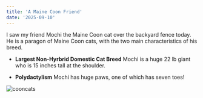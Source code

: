 ```yaml
---
title: 'A Maine Coon Friend'
date: '2025-09-10'
---
```

 
I saw my friend Mochi the Maine Coon cat over the backyard fence today.
He is a paragon of Maine Coon cats, with the two main characteristics of his breed.
 
- **Largest Non-Hyrbrid Domestic Cat Breed** Mochi is a huge 22 lb giant who is 15 inches tall at the shoulder.

- **Polydactylism** Mochi has huge paws, one of which has seven toes!

![cooncats](/images/Two_Maine_Coons.jpg)

 